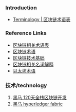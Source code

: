 ### Introduction

+ [Terminology | 区块链术语表](/src/terminology.md)

### Reference Links
+ [区块链相关术语表][1]
+ [区块链术语][2]
+ [区块链技术基础][3]
+ [区块链相关名词解释](https://zhuanlan.zhihu.com/p/23249209)
+ [以太坊术语](https://github.com/jmcds/wiki/blob/master/%5B%E4%B8%AD%E6%96%87%5D-%E4%BB%A5%E5%A4%AA%E5%9D%8A%E6%9C%AF%E8%AF%AD%E8%A1%A8.md)

### 技术/technology
1. [黑马 120天全栈区块链开发](https://github.com/itheima1/BlockChain)
2. [黑马 hyperledger fabric](https://github.com/itheima1/hyperledger)


[1]:http://bitcoin-on-nodejs.ebookchain.org/5-附录/0-区块链相关术语中英对照.html
[2]:https://blog.csdn.net/liyuechun520/article/details/77097094
[3]:https://www.ibm.com/developerworks/cn/cloud/library/cl-blockchain-basics-glossary-bluemix-trs/index.html
